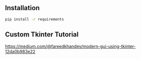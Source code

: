## Installation

```bash
pip install -r requirements
```

## Custom Tkinter Tutorial


https://medium.com/@fareedkhandev/modern-gui-using-tkinter-12da0b983e22